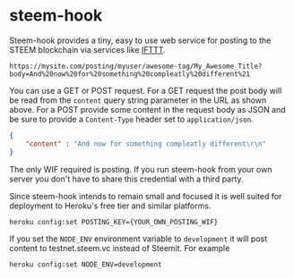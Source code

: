 # steem-hook

Steem-hook provides a tiny, easy to use web service for posting to the STEEM blockchain via services like [IFTTT](https://ifttt.com). 



    https://mysite.com/posting/myuser/awesome-tag/My_Awesome_Title?body=And%20now%20for%20something%20compleatly%20different%21

You can use a GET or POST request. For a GET request the post body will be read from the `content` query string parameter in the URL as shown above. For a POST provide some content in the request body as JSON and be sure to provide a `Content-Type` header set to `application/json`.

```json
{
	"content" : "And now for something compleatly different\r\n"
}
```


The only WIF required is posting. If you run steem-hook from your own server you don't have to share this credential with a third party.

Since steem-hook intends to remain small and focused it is well suited for deployment to Heroku's free tier and similar platforms. 

`heroku config:set POSTING_KEY={YOUR_OWN_POSTING_WIF}`

If you set the `NODE_ENV` environment variable to `development` it will post content to testnet.steem.vc instead of Steemit. For example

`heroku config:set NODE_ENV=development`
